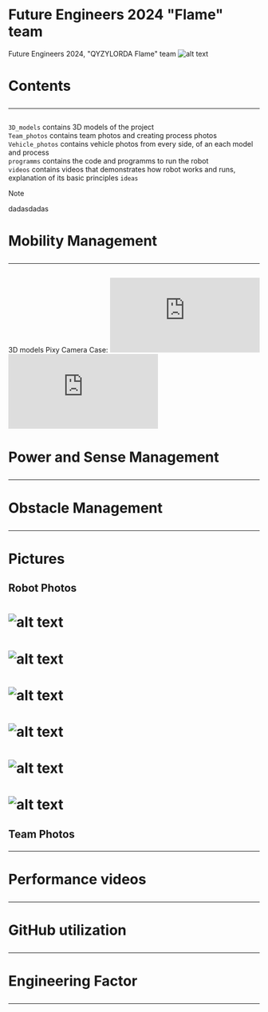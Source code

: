 # Future Engineers 2024 "Flame" team
Future Engineers 2024, "QYZYLORDA Flame" team
![alt text](https://github.com/QZOFlameFE/FE2024_1st_repo_ByFlame/blob/main/Team_photos/QZO_Logo12.png?raw=true)  
# Contents <hr/> 
`3D_models` contains 3D models of the project  
`Team_photos` contains team photos and creating process photos  
`Vehicle_photos` contains vehicle photos from every side, of an each model and process  
`programms` contains the code and programms to run the robot  
`videos` contains videos that demonstrates how robot works and runs, explanation of its basic principles 
`ideas` 
> [!NOTE]
> dadasdadas
# Mobility Management  <hr/> 
3D models
Pixy Camera Case: 
![alt text](https://github.com/QZOFlameFE/FE2024_1st_repo_ByFlame/blob/main/3D_models/PIXY_Case1.stl?raw=true)
![alt text](https://github.com/QZOFlameFE/FE2024_1st_repo_ByFlame/blob/main/3D_models/PIXY_case2.stl?raw=true)
# Power and Sense Management  <hr/> 
# Obstacle Management <hr/> 
# Pictures  
## Robot Photos 
# ![alt text](https://github.com/QZOFlameFE/FE2024_1st_repo_ByFlame/blob/main/Vehicle_photos/FE_Flame_Vehicle_frontSide.jpg?raw=true)
# ![alt text](https://github.com/QZOFlameFE/FE2024_1st_repo_ByFlame/blob/main/Vehicle_photos/FE_Flame_Vehicle_RightSide.jpg?raw=true)
# ![alt text](https://github.com/QZOFlameFE/FE2024_1st_repo_ByFlame/blob/main/Vehicle_photos/FE_Flame_Vehicle_Back.jpg?raw=true) 
# ![alt text](https://github.com/QZOFlameFE/FE2024_1st_repo_ByFlame/blob/main/Vehicle_photos/FE_Flame_Vehicle_Leftside.jpg?raw=true) 
# ![alt text](https://github.com/QZOFlameFE/FE2024_1st_repo_ByFlame/blob/main/Vehicle_photos/FE_Flame_Vehicle_Topside.jpg?raw=true) 
# ![alt text](https://github.com/QZOFlameFE/FE2024_1st_repo_ByFlame/blob/main/Vehicle_photos/FE_Flame_Vehicle_downside.jpg?raw=true) 
## Team Photos <hr/> 
# Performance videos <hr/> 
# GitHub utilization <hr/> 
# Engineering Factor <hr/> 
